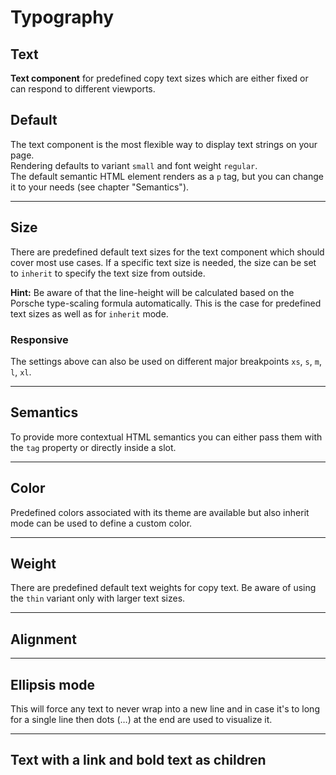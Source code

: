 # Typography

## Text

**Text component** for predefined copy text sizes which are either fixed or can respond to different viewports.

## Default

The text component is the most flexible way to display text strings on your page.  
Rendering defaults to variant `small` and font weight `regular`.  
The default semantic HTML element renders as a `p` tag, but you can change it to your needs (see chapter "Semantics").

<Playground :themeable="true">
  <template v-slot="{theme}">
    <p-text :theme="theme">The quick brown fox jumps over the lazy dog</p-text>
  </template>
</Playground>

--- 

## Size

There are predefined default text sizes for the text component which should cover most use cases. 
If a specific text size is needed, the size can be set to `inherit` to specify the text size from outside.

**Hint:** Be aware of that the line-height will be calculated based on the Porsche type-scaling formula automatically. This is the case for predefined text sizes as well as for `inherit` mode.

<Playground :themeable="true">
  <template #configurator>
    <select @change="size = $event.target.value">
      <option disabled>Select a size</option>
      <option>x-small</option>
      <option>small</option>
      <option selected>medium</option>
      <option>large</option>
      <option>x-large</option>
      <option>inherit</option>
    </select>
  </template>
  <template v-slot="{theme}">
    <p-text :theme="theme" :size="size" :style="isInheritSize">The quick brown fox jumps over the lazy dog</p-text>
  </template>
</Playground>

### Responsive

The settings above can also be used on different major breakpoints `xs`, `s`, `m`, `l`, `xl`.

<Playground :themeable="true">
  <template v-slot="{theme}">
    <p-text :theme="theme" size="{ base: 'small', l: 'medium' }">The quick brown fox jumps over the lazy dog</p-text>
  </template>
</Playground>

--- 

## Semantics

To provide more contextual HTML semantics you can either pass them with the `tag` property or directly inside a slot.

<Playground :themeable="true">
  <template v-slot="{theme}">
    <p-text :theme="theme" tag="blockquote">The quick brown fox jumps over the lazy dog</p-text>
    <p-text :theme="theme"><blockquote>The quick brown fox jumps over the lazy dog</blockquote></p-text>
  </template>
</Playground>

--- 

## Color
Predefined colors associated with its theme are available but also inherit mode can be used to define a custom color.

<Playground :themeable="true">
  <template #configurator>
    <select @change="color = $event.target.value">
      <option disabled>Select a color</option>
      <option value="brand">Brand</option>
      <option value="default" selected>Default</option>
      <option value="neutral-contrast-high">Neutral Contrast High</option>
      <option value="neutral-contrast-medium">Neutral Contrast Medium</option>
      <option value="neutral-contrast-low">Neutral Contrast Low</option>
      <option value="notification-success">Notification Success</option>
      <option value="notification-warning">Notification Warning</option>
      <option value="notification-error">Notification Error</option>
      <option value="inherit">Inherit</option>
    </select>
  </template>
  <template v-slot="{theme}">
    <p-text :theme="theme" :color="color" :style="isInheritColor">The quick brown fox jumps over the lazy dog</p-text>
  </template>
</Playground>

--- 

## Weight

There are predefined default text weights for copy text. Be aware of using the `thin` variant only with larger text sizes.

<Playground :themeable="true">
  <template #configurator>
    <select @change="weight = $event.target.value">
      <option disabled>Select a weight</option>
      <option value="thin" selected>Thin</option>
      <option value="regular">Regular</option>
      <option value="bold">Bold</option>
    </select>
  </template>
  <template v-slot="{theme}">
    <p-text :theme="theme" size="medium" :weight="weight">The quick brown fox jumps over the lazy dog</p-text>
  </template>
</Playground>

---

## Alignment

<Playground :themeable="true">
  <template #configurator>
    <select @change="align = $event.target.value">
      <option disabled>Select an alignment</option>
      <option value="left">Left</option>
      <option value="center" selected>Center</option>
      <option value="right">Right</option>
    </select>
  </template>
  <template v-slot="{theme}">
    <p-text :theme="theme" :align="align">The quick brown fox jumps over the lazy dog</p-text>
  </template>
</Playground>

---

## Ellipsis mode
This will force any text to never wrap into a new line and in case it's to long for a single line then dots (…) at the end are used to visualize it.

<Playground :themeable="true">
  <template v-slot="{theme}">
    <p-text :theme="theme" ellipsis="true">Lorem ipsum dolor sit amet, consetetur sadipscing elitr, sed diam nonumy eirmod tempor invidunt ut labore et dolore magna aliquyam erat, sed diam voluptua. At vero eos et accusam et justo duo dolores et ea rebum.</p-text>
  </template>
</Playground>

---

## Text with a link and bold text as children

<Playground :themeable="true">
  <template v-slot="{theme}">
    <p-text :theme="theme">Lorem ipsum dolor sit amet <a href="#">linked text</a> et, <b>bold text</b> & <strong>strong text</strong></p-text>
  </template>
</Playground>


<script lang="ts">
  import { Component, Vue } from 'vue-property-decorator';
  
  @Component
  export default class PlaygroundTypography extends Vue {
    public size: string = 'medium';
    public weight: string = 'thin';
    public color: string = 'default';
    public align: string = 'center';
    
    public get isInheritSize() {
      return this.size === 'inherit' ? 'font-size: 48px;' : undefined;
    }
    
    public get isInheritColor() {
      return this.color === 'inherit' ? 'color: deeppink' : undefined;
    }
  }
</script>